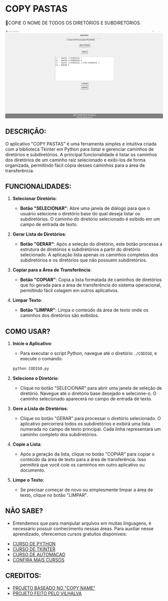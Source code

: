 # COPY PASTAS
🎈COPIE O NOME DE TODOS OS DIRETÓRIOS E SUBDIRETÓRIOS.

<img src="FOTO.png" align="center" width="500"> <br>

## DESCRIÇÃO:
O aplicativo "COPY PASTAS" é uma ferramenta simples e intuitiva criada com a biblioteca Tkinter em Python para listar e gerenciar caminhos de diretórios e subdiretórios. A principal funcionalidade é listar os caminhos dos diretórios de um caminho raiz selecionado e exibi-los de forma organizada, permitindo fácil cópia desses caminhos para a área de transferência.

## FUNCIONALIDADES:
1. **Selecionar Diretório**:
   - **Botão "SELECIONAR"**: Abre uma janela de diálogo para que o usuário selecione o diretório base do qual deseja listar os subdiretórios. O caminho do diretório selecionado é exibido em um campo de entrada de texto.

2. **Gerar Lista de Diretórios**:
   - **Botão "GERAR"**: Após a seleção do diretório, este botão processa a estrutura de diretórios e subdiretórios a partir do diretório selecionado. A aplicação lista apenas os caminhos completos dos subdiretórios e os diretórios que não possuem subdiretórios.

3. **Copiar para a Área de Transferência**:
   - **Botão "COPIAR"**: Copia a lista formatada de caminhos de diretórios que foi gerada para a área de transferência do sistema operacional, permitindo fácil colagem em outros aplicativos.

4. **Limpar Texto**:
   - **Botão "LIMPAR"**: Limpa o conteúdo da área de texto onde os caminhos dos diretórios são exibidos.

## COMO USAR?
1. **Inicie o Aplicativo**:
   - Para executar o script Python, navegue até o diretório `./CODIGO`, e execute o comando:
   ```bash
   python CODIGO.py
   ```

2. **Selecione o Diretório**:
   - Clique no botão "SELECIONAR" para abrir uma janela de seleção de diretório. Navegue até o diretório base desejado e selecione-o. O caminho selecionado aparecerá no campo de entrada de texto.

3. **Gere a Lista de Diretórios**:
   - Clique no botão "GERAR" para processar o diretório selecionado. O aplicativo percorrerá todos os subdiretórios e exibirá uma lista numerada no campo de texto principal. Cada linha representará um caminho completo dos subdiretórios.

4. **Copie a Lista**:
   - Após a geração da lista, clique no botão "COPIAR" para copiar o conteúdo da área de texto para a área de transferência. Isso permitirá que você cole os caminhos em outro aplicativo ou documento.

5. **Limpe o Texto**:
   - Se precisar começar de novo ou simplesmente limpar a área de texto, clique no botão "LIMPAR".

## NÃO SABE?
- Entendemos que para manipular arquivos em muitas linguagens, é necessário possuir conhecimento nessas áreas. Para auxiliar nesse aprendizado, oferecemos cursos gratuitos disponíveis:
* [CURSO DE PYTHON](https://github.com/VILHALVA/CURSO-DE-PYTHON)
* [CURSO DE TKINTER](https://github.com/VILHALVA/CURSO-DE-TKINTER)
* [CURSO DE AUTOMACAO](https://github.com/VILHALVA/CURSO-DE-AUTOMACAO)
* [CONFIRA MAIS CURSOS](https://github.com/VILHALVA?tab=repositories&q=+topic:CURSO)

## CREDITOS:
- [PROJETO BASEADO NO "COPY NAME"](https://github.com/VILHALVA/COPY-NAME)
- [PROJETO FEITO PELO VILHALVA](https://github.com/VILHALVA)

